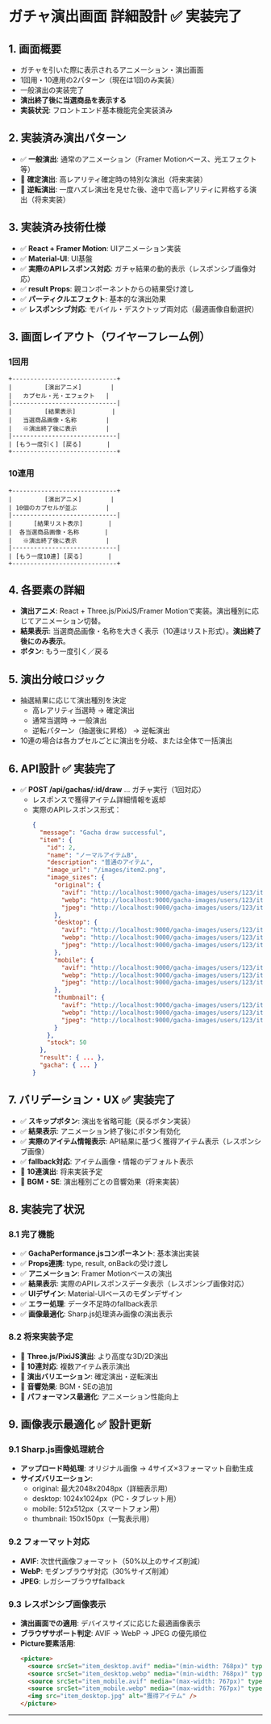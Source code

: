 # ガチャ演出画面 詳細設計 ✅ 実装完了

## 1. 画面概要
- ガチャを引いた際に表示されるアニメーション・演出画面
- 1回用・10連用の2パターン（現在は1回のみ実装）
- 一般演出の実装完了
- **演出終了後に当選商品を表示する**
- **実装状況**: フロントエンド基本機能完全実装済み

## 2. 実装済み演出パターン
- ✅ **一般演出**: 通常のアニメーション（Framer Motionベース、光エフェクト等）
- 🔄 **確定演出**: 高レアリティ確定時の特別な演出（将来実装）
- 🔄 **逆転演出**: 一度ハズレ演出を見せた後、途中で高レアリティに昇格する演出（将来実装）

## 3. 実装済み技術仕様
- ✅ **React + Framer Motion**: UIアニメーション実装
- ✅ **Material-UI**: UI基盤
- ✅ **実際のAPIレスポンス対応**: ガチャ結果の動的表示（レスポンシブ画像対応）
- ✅ **result Props**: 親コンポーネントからの結果受け渡し
- ✅ **パーティクルエフェクト**: 基本的な演出効果
- ✅ **レスポンシブ対応**: モバイル・デスクトップ両対応（最適画像自動選択）

## 3. 画面レイアウト（ワイヤーフレーム例）

### 1回用
```
+-----------------------------+
|         [演出アニメ]        |
|   カプセル・光・エフェクト   |
|-----------------------------|
|         [結果表示]          |
|   当選商品画像・名称        |
|   ※演出終了後に表示        |
|-----------------------------|
| [もう一度引く] [戻る]       |
+-----------------------------+
```

### 10連用
```
+-----------------------------+
|         [演出アニメ]        |
| 10個のカプセルが並ぶ        |
|-----------------------------|
|      [結果リスト表示]       |
|  各当選商品画像・名称       |
|   ※演出終了後に表示        |
|-----------------------------|
| [もう一度10連] [戻る]       |
+-----------------------------+
```

## 4. 各要素の詳細
- **演出アニメ**: React + Three.js/PixiJS/Framer Motionで実装。演出種別に応じてアニメーション切替。
- **結果表示**: 当選商品画像・名称を大きく表示（10連はリスト形式）。**演出終了後にのみ表示**。
- **ボタン**: もう一度引く／戻る

## 5. 演出分岐ロジック
- 抽選結果に応じて演出種別を決定
  - 高レアリティ当選時 → 確定演出
  - 通常当選時 → 一般演出
  - 逆転パターン（抽選後に昇格） → 逆転演出
- 10連の場合は各カプセルごとに演出を分岐、または全体で一括演出

## 6. API設計 ✅ 実装完了
- ✅ **POST /api/gachas/:id/draw** ... ガチャ実行（1回対応）
  - レスポンスで獲得アイテム詳細情報を返却
  - 実際のAPIレスポンス形式：
    ```json
    {
      "message": "Gacha draw successful",
      "item": {
        "id": 2,
        "name": "ノーマルアイテムB",
        "description": "普通のアイテム",
        "image_url": "/images/item2.png",
        "image_sizes": {
          "original": {
            "avif": "http://localhost:9000/gacha-images/users/123/items/original/avif/1640995200000_item2.avif",
            "webp": "http://localhost:9000/gacha-images/users/123/items/original/webp/1640995200000_item2.webp",
            "jpeg": "http://localhost:9000/gacha-images/users/123/items/original/jpeg/1640995200000_item2.jpg"
          },
          "desktop": {
            "avif": "http://localhost:9000/gacha-images/users/123/items/desktop/avif/1640995200000_item2.avif",
            "webp": "http://localhost:9000/gacha-images/users/123/items/desktop/webp/1640995200000_item2.webp",
            "jpeg": "http://localhost:9000/gacha-images/users/123/items/desktop/jpeg/1640995200000_item2.jpg"
          },
          "mobile": {
            "avif": "http://localhost:9000/gacha-images/users/123/items/mobile/avif/1640995200000_item2.avif",
            "webp": "http://localhost:9000/gacha-images/users/123/items/mobile/webp/1640995200000_item2.webp",
            "jpeg": "http://localhost:9000/gacha-images/users/123/items/mobile/jpeg/1640995200000_item2.jpg"
          },
          "thumbnail": {
            "avif": "http://localhost:9000/gacha-images/users/123/items/thumbnail/avif/1640995200000_item2.avif",
            "webp": "http://localhost:9000/gacha-images/users/123/items/thumbnail/webp/1640995200000_item2.webp",
            "jpeg": "http://localhost:9000/gacha-images/users/123/items/thumbnail/jpeg/1640995200000_item2.jpg"
          }
        },
        "stock": 50
      },
      "result": { ... },
      "gacha": { ... }
    }
    ```

## 7. バリデーション・UX ✅ 実装完了
- ✅ **スキップボタン**: 演出を省略可能（戻るボタン実装）
- ✅ **結果表示**: アニメーション終了後にボタン有効化
- ✅ **実際のアイテム情報表示**: API結果に基づく獲得アイテム表示（レスポンシブ画像）
- ✅ **fallback対応**: アイテム画像・情報のデフォルト表示
- 🔄 **10連演出**: 将来実装予定
- 🔄 **BGM・SE**: 演出種別ごとの音響効果（将来実装）

## 8. 実装完了状況
### 8.1 完了機能
- ✅ **GachaPerformance.jsコンポーネント**: 基本演出実装
- ✅ **Props連携**: type, result, onBackの受け渡し
- ✅ **アニメーション**: Framer Motionベースの演出
- ✅ **結果表示**: 実際のAPIレスポンスデータ表示（レスポンシブ画像対応）
- ✅ **UIデザイン**: Material-UIベースのモダンデザイン
- ✅ **エラー処理**: データ不足時のfallback表示
- ✅ **画像最適化**: Sharp.js処理済み画像の演出表示

### 8.2 将来実装予定
- 🔄 **Three.js/PixiJS演出**: より高度な3D/2D演出
- 🔄 **10連対応**: 複数アイテム表示演出
- 🔄 **演出バリエーション**: 確定演出・逆転演出
- 🔄 **音響効果**: BGM・SEの追加
- 🔄 **パフォーマンス最適化**: アニメーション性能向上

## 9. 画像表示最適化 ✅ 設計更新

### 9.1 Sharp.js画像処理統合
- **アップロード時処理**: オリジナル画像 → 4サイズ×3フォーマット自動生成
- **サイズバリエーション**:
  - original: 最大2048x2048px（詳細表示用）
  - desktop: 1024x1024px（PC・タブレット用）
  - mobile: 512x512px（スマートフォン用）
  - thumbnail: 150x150px（一覧表示用）

### 9.2 フォーマット対応
- **AVIF**: 次世代画像フォーマット（50%以上のサイズ削減）
- **WebP**: モダンブラウザ対応（30%サイズ削減）
- **JPEG**: レガシーブラウザfallback

### 9.3 レスポンシブ画像表示
- **演出画面での適用**: デバイスサイズに応じた最適画像表示
- **ブラウザサポート判定**: AVIF → WebP → JPEG の優先順位
- **Picture要素活用**: 
  ```html
  <picture>
    <source srcSet="item_desktop.avif" media="(min-width: 768px)" type="image/avif" />
    <source srcSet="item_desktop.webp" media="(min-width: 768px)" type="image/webp" />
    <source srcSet="item_mobile.avif" media="(max-width: 767px)" type="image/avif" />
    <source srcSet="item_mobile.webp" media="(max-width: 767px)" type="image/webp" />
    <img src="item_desktop.jpg" alt="獲得アイテム" />
  </picture>
  ```

---
